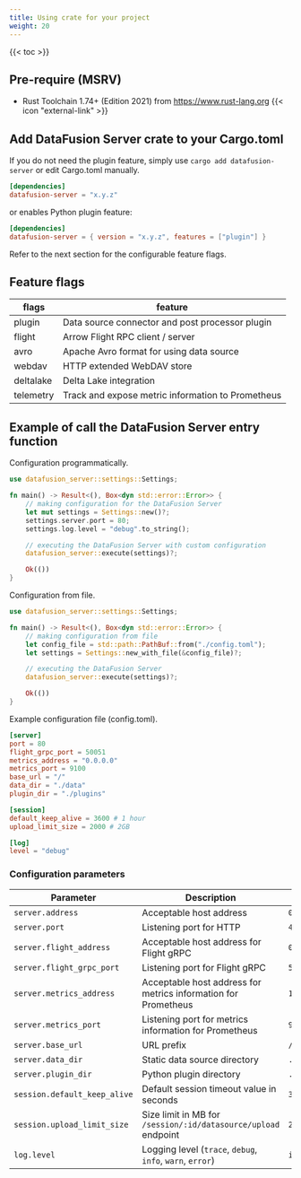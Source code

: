 ```yaml
---
title: Using crate for your project
weight: 20
---
```


{{< toc >}}

## Pre-require (MSRV)

* Rust Toolchain 1.74+ (Edition 2021) from https://www.rust-lang.org {{< icon "external-link" >}}

## Add DataFusion Server crate to your Cargo.toml

If you do not need the plugin feature, simply use `cargo add datafusion-server` or edit Cargo.toml manually.

```toml
[dependencies]
datafusion-server = "x.y.z"
```

or enables Python plugin feature:

```toml
[dependencies]
datafusion-server = { version = "x.y.z", features = ["plugin"] }
```

Refer to the next section for the configurable feature flags.

## Feature flags

| flags     | feature                                           |
|-----------|---------------------------------------------------|
| plugin    | Data source connector and post processor plugin   |
| flight    | Arrow Flight RPC client / server                  |
| avro      | Apache Avro format for using data source          |
| webdav    | HTTP extended WebDAV store                        |
| deltalake | Delta Lake integration                            |
| telemetry | Track and expose metric information to Prometheus |

## Example of call the DataFusion Server entry function

Configuration programmatically.

```rust
use datafusion_server::settings::Settings;

fn main() -> Result<(), Box<dyn std::error::Error>> {
    // making configuration for the DataFusion Server
    let mut settings = Settings::new()?;
    settings.server.port = 80;
    settings.log.level = "debug".to_string();

    // executing the DataFusion Server with custom configuration
    datafusion_server::execute(settings)?;

    Ok(())
}
```

Configuration from file.

```rust
use datafusion_server::settings::Settings;

fn main() -> Result<(), Box<dyn std::error::Error>> {
    // making configuration from file
    let config_file = std::path::PathBuf::from("./config.toml");
    let settings = Settings::new_with_file(&config_file)?;

    // executing the DataFusion Server
    datafusion_server::execute(settings)?;

    Ok(())
}
```

Example configuration file (config.toml).

```toml
[server]
port = 80
flight_grpc_port = 50051
metrics_address = "0.0.0.0"
metrics_port = 9100
base_url = "/"
data_dir = "./data"
plugin_dir = "./plugins"

[session]
default_keep_alive = 3600 # 1 hour
upload_limit_size = 2000 # 2GB

[log]
level = "debug"
```

### Configuration parameters

| Parameter                    | Description                                                    | Default     |
|------------------------------|----------------------------------------------------------------|-------------|
| `server.address`             | Acceptable host address                                        | `0.0.0.0`   |
| `server.port`                | Listening port for HTTP                                        | `4000`      |
| `server.flight_address`      | Acceptable host address for Flight gRPC                        | `0.0.0.0`   |       
| `server.flight_grpc_port`    | Listening port for Flight gRPC                                 | `50051`     |
| `server.metrics_address`     | Acceptable host address for metrics information for Prometheus | `127.0.0.1` |       
| `server.metrics_port`        | Listening port for metrics information for Prometheus          | `9100`      |
| `server.base_url`            | URL prefix                                                     | `/`         |
| `server.data_dir`            | Static data source directory                                   | `./data`    |
| `server.plugin_dir`          | Python plugin directory                                        | `./plugin`  |
| `session.default_keep_alive` | Default session timeout value in seconds                       | `3600`      |
| `session.upload_limit_size`  | Size limit in MB for `/session/:id/datasource/upload` endpoint | `20`        |
| `log.level`                  | Logging level (`trace`, `debug`, `info`, `warn`, `error`)      | `info`      |



